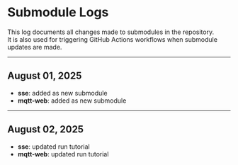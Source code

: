 # Submodule Logs

This log documents all changes made to submodules in the repository.  
It is also used for triggering GitHub Actions workflows when submodule updates are made.

---

## August 01, 2025

- **sse**: added as new submodule
- **mqtt-web**: added as new submodule

---

## August 02, 2025

- **sse**: updated run tutorial
- **mqtt-web**: updated run tutorial

